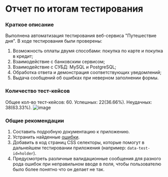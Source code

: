# Отчет по итогам тестирования #
### Краткое описание
Выполнена автоматизация тестирования веб-сервиса "Путешествие дня". В ходе тестирования были проверены:
1. Возможность оплаты двумя способами: покупка по карте и покупка в кредит;
2. Взаимодействие с банковским сервисом;
3. Взаимодействие с СУБД: MySQL и PostgreSQL;
4. Обработка ответа и демонстрация соответствующих уведомлений;
5. Выдача сообщений об ошибках при неверном заполнении формы.
### Количество тест-кейсов
Общее кол-во тест-кейсов: 60.
Успешных: 22(36.66%).
Неудачных: 38(63.33%).
![image](https://github.com/PershikovAlex/Diplom/assets/127410157/64f6d206-9cb7-471b-b1cc-35ba4d119598)
### Общие рекомендации
1. Составить подробную документацию к приложению.
2. Устранить найденные [ошибки](https://github.com/PershikovAlex/Diplom/issues).
3. Добавить в код страниц CSS селекторы, которые помогут в дальнейшем тестировании приложения (например: `data-test-id=holder`).
4. Предусмотреть различные валидационные сообщения для разного рода ошибок при неправильном вводе в поля, чтобы пользователю было более понятно что он делает не так.
